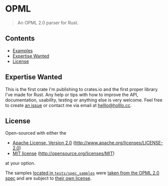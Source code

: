# OPML

> An OPML 2.0 parser for Rust.

## Contents

* [Examples](examples/)
* [Expertise Wanted](#expertise-wanted)
* [License](#license)

## Expertise Wanted

This is the first crate I'm publishing to crates.io and the first proper library I've made for Rust. Any help or tips with how to improve the API, documentation, usability, testing or anything else is very welcome. Feel free to create [an issue](https://gitlab.com/holllo/opml-rs/issues/) or contact me via email at helllo@holllo.cc.

## License

Open-sourced with either the

* [Apache License, Version 2.0](License-Apache) (http://www.apache.org/licenses/LICENSE-2.0)
* [MIT license](License-MIT) (http://opensource.org/licenses/MIT)

at your option.

The samples [located in `tests/spec_samples`](tests/spec_samples) were [taken from the OPML 2.0 spec](http://dev.opml.org/spec2.html#examples) and are subject to [their own license](tests/spec_samples/License).
